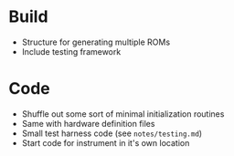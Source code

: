 # Build

* Structure for generating multiple ROMs
* Include testing framework

# Code

* Shuffle out some sort of minimal initialization routines
* Same with hardware definition files
* Small test harness code (see `notes/testing.md`)
* Start code for instrument in it's own location
